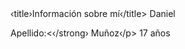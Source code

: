 <!DOCTYPE html>
<htmll>
<head>
</head>
<body>
‹title›Información sobre mí‹/title>
<h1›Información sobre mí‹/h1›
<p><strong›Nombre:</strong> Daniel</p>
<p›‹strong>Apellido:<‹/strong› Muñoz‹/p>
<p›‹strong›Edad:‹/strong> 17 años</p>
<p›‹strong›Nacionalidad:‹/strong› Mexicana‹/p>
</body>
</html>

